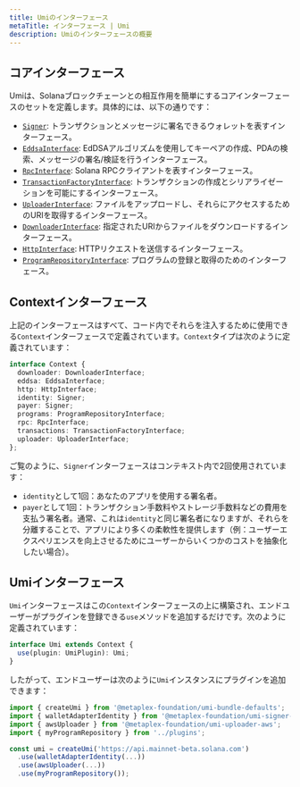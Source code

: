 ```yaml
---
title: Umiのインターフェース
metaTitle: インターフェース | Umi
description: Umiのインターフェースの概要
---
```

## コアインターフェース

Umiは、Solanaブロックチェーンとの相互作用を簡単にするコアインターフェースのセットを定義します。具体的には、以下の通りです：
- [`Signer`](https://umi.typedoc.metaplex.com/interfaces/umi.Signer.html): トランザクションとメッセージに署名できるウォレットを表すインターフェース。
- [`EddsaInterface`](https://umi.typedoc.metaplex.com/interfaces/umi.EddsaInterface.html): EdDSAアルゴリズムを使用してキーペアの作成、PDAの検索、メッセージの署名/検証を行うインターフェース。
- [`RpcInterface`](https://umi.typedoc.metaplex.com/interfaces/umi.RpcInterface.html): Solana RPCクライアントを表すインターフェース。
- [`TransactionFactoryInterface`](https://umi.typedoc.metaplex.com/interfaces/umi.TransactionFactoryInterface.html): トランザクションの作成とシリアライゼーションを可能にするインターフェース。
- [`UploaderInterface`](https://umi.typedoc.metaplex.com/interfaces/umi.UploaderInterface.html): ファイルをアップロードし、それらにアクセスするためのURIを取得するインターフェース。
- [`DownloaderInterface`](https://umi.typedoc.metaplex.com/interfaces/umi.DownloaderInterface.html): 指定されたURIからファイルをダウンロードするインターフェース。
- [`HttpInterface`](https://umi.typedoc.metaplex.com/interfaces/umi.HttpInterface.html): HTTPリクエストを送信するインターフェース。
- [`ProgramRepositoryInterface`](https://umi.typedoc.metaplex.com/interfaces/umi.ProgramRepositoryInterface.html): プログラムの登録と取得のためのインターフェース。

## Contextインターフェース

上記のインターフェースはすべて、コード内でそれらを注入するために使用できる`Context`インターフェースで定義されています。`Context`タイプは次のように定義されています：

```ts
interface Context {
  downloader: DownloaderInterface;
  eddsa: EddsaInterface;
  http: HttpInterface;
  identity: Signer;
  payer: Signer;
  programs: ProgramRepositoryInterface;
  rpc: RpcInterface;
  transactions: TransactionFactoryInterface;
  uploader: UploaderInterface;
};
```

ご覧のように、`Signer`インターフェースはコンテキスト内で2回使用されています：
- `identity`として1回：あなたのアプリを使用する署名者。
- `payer`として1回：トランザクション手数料やストレージ手数料などの費用を支払う署名者。通常、これは`identity`と同じ署名者になりますが、それらを分離することで、アプリにより多くの柔軟性を提供します（例：ユーザーエクスペリエンスを向上させるためにユーザーからいくつかのコストを抽象化したい場合）。

## Umiインターフェース

`Umi`インターフェースはこの`Context`インターフェースの上に構築され、エンドユーザーがプラグインを登録できる`use`メソッドを追加するだけです。次のように定義されています：

```ts
interface Umi extends Context {
  use(plugin: UmiPlugin): Umi;
}
```

したがって、エンドユーザーは次のように`Umi`インスタンスにプラグインを追加できます：

```ts
import { createUmi } from '@metaplex-foundation/umi-bundle-defaults';
import { walletAdapterIdentity } from '@metaplex-foundation/umi-signer-wallet-adapters';
import { awsUploader } from '@metaplex-foundation/umi-uploader-aws';
import { myProgramRepository } from '../plugins';

const umi = createUmi('https://api.mainnet-beta.solana.com')
  .use(walletAdapterIdentity(...))
  .use(awsUploader(...))
  .use(myProgramRepository());
```